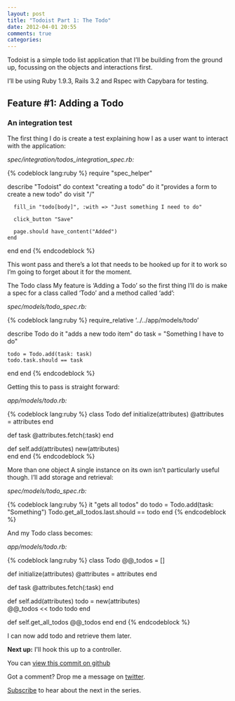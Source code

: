 ```yaml
---
layout: post
title: "Todoist Part 1: The Todo"
date: 2012-04-01 20:55
comments: true
categories: 
---
```

Todoist is a simple todo list application that I’ll be building from the ground up, focussing on the objects and interactions first.
<!-- more -->

I’ll be using Ruby 1.9.3, Rails 3.2 and Rspec with Capybara for testing.

## Feature #1: Adding a Todo

### An integration test
The first thing I do is create a test explaining how I as a user want to interact with the application:

*spec/integration/todos_integration_spec.rb:*

{% codeblock lang:ruby %}
require "spec_helper"

describe "Todoist" do
  context "creating a todo" do
    it "provides a form to create a new todo" do
      visit "/"
                                                                                                      
      fill_in "todo[body]", :with => "Just something I need to do"
    
      click_button "Save"
  
      page.should have_content("Added")
    end
  end 
end 
{% endcodeblock %}

This wont pass and there’s a lot that needs to be hooked up for it to work so I’m going to forget about it for the moment.

The Todo class
My feature is ‘Adding a Todo’ so the first thing I’ll do is make a spec for a class called ‘Todo’ and a method called ‘add’:

*spec/models/todo_spec.rb:*

{% codeblock lang:ruby %}
require_relative ‘../../app/models/todo’

describe Todo do
  it "adds a new todo item" do
    task = "Something I have to do"
      
    todo = Todo.add(task: task)
    todo.task.should == task
  end
end
{% endcodeblock %}

Getting this to pass is straight forward:

*app/models/todo.rb:*

{% codeblock lang:ruby %}
class Todo 
  def initialize(attributes)
    @attributes = attributes
  end 
    
  def task 
    @attributes.fetch(:task)
  end
  
  def self.add(attributes)
    new(attributes)   
  end
end
{% endcodeblock %}

More than one object
A single instance on its own isn’t particularly useful though.  I’ll add storage and retrieval:

*spec/models/todo_spec.rb:*

{% codeblock lang:ruby %}
it "gets all todos" do
  todo = Todo.add(task: "Something")
  Todo.get_all_todos.last.should == todo
end
{% endcodeblock %}

And my Todo class becomes: 

*app/models/todo.rb:*

{% codeblock lang:ruby %}
class Todo 
  @@_todos = []

  def initialize(attributes)
    @attributes = attributes
  end
    
  def task 
    @attributes.fetch(:task)
  end
  
  def self.add(attributes)
    todo = new(attributes)   
    @@_todos << todo
    todo
  end

  def self.get_all_todos
    @@_todos
  end
end
{% endcodeblock %}

I can now add todo and retrieve them later.

**Next up:** I'll hook this up to a controller.

You can [view this commit on github](https://github.com/stevebartholomew/todoist/tree/77c29e49ae38a6b8ce3be2254b3809b43349fc18)

Got a comment? Drop me a message on [twitter](http://twitter.com/sbartholomew).

[Subscribe](/atom.xml) to hear about the next in the series. 
